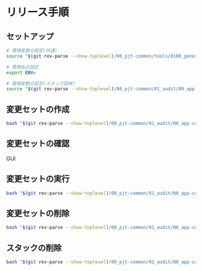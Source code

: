 # リリース手順

## セットアップ

```bash
# 環境変数の設定(共通)
source "$(git rev-parse --show-toplevel)/00_pjt-common/tools/0100_general_setup.sh"

# 環境名の設定
export ENV=

# 環境変数の設定(スタック固有)
source "$(git rev-parse --show-toplevel)/00_pjt-common/01_audit/00_app-common/tools/0101_setup.sh" "${ENV}"
```

## 変更セットの作成

```bash
bash "$(git rev-parse --show-toplevel)/00_pjt-common/01_audit/00_app-common/tools/0111_create_audit-bucket_changeset.sh"
```

## 変更セットの確認

GUI

## 変更セットの実行

```bash
bash "$(git rev-parse --show-toplevel)/00_pjt-common/01_audit/00_app-common/tools/0112_execute_audit-bucket_changeset.sh"
```

## 変更セットの削除

```bash
bash "$(git rev-parse --show-toplevel)/00_pjt-common/01_audit/00_app-common/tools/0115_delete_audit-bucket_changeset.sh"
```

## スタックの削除

```bash
bash "$(git rev-parse --show-toplevel)/00_pjt-common/01_audit/00_app-common/tools/0191_delete_audit-bucket_stack.sh"
```
